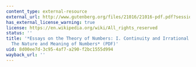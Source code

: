 ```yaml
---
content_type: external-resource
external_url: http://www.gutenberg.org/files/21016/21016-pdf.pdf?session_id=6871125646f4cb3d0d204d5cd40bc49547b5fd06
has_external_license_warning: true
license: https://en.wikipedia.org/wiki/All_rights_reserved
status: ''
title: '*Essays on the Theory of Numbers: I. Continuity and Irrational Numbers. II.
  The Nature and Meaning of Numbers* (PDF)'
uid: 8d00ee7d-3c95-4af7-a290-f2bc1555d994
wayback_url: ''
---
```

